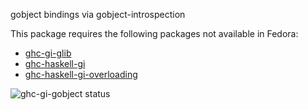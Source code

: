 gobject bindings via gobject-introspection

This package requires the following packages not available in Fedora:

* [ghc-gi-glib](../ghc-gi-glib)
* [ghc-haskell-gi](../ghc-haskell-gi)
* [ghc-haskell-gi-overloading](../ghc-haskell-gi-overloading)

![ghc-gi-gobject status](https://copr.fedorainfracloud.org/coprs/g/weldr/bdcs-haskell-deps/package/ghc-gi-gobject/status_image/last_build.png)
